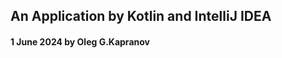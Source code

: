 ## An Application by Kotlin and IntelliJ IDEA

 [1]: https://github.com/http4k/http4k
 [2]: https://github.com/http4k/http4k-by-example
 [3]: https://github.com/http4k/examples
 [4]: https://www.http4k.org/documentation/
 [5]: https://www.geeksforgeeks.org/how-to-install-intellij-idea-on-arch-based-linux-distributionsmanjaro/
 [6]: https://ktor.io/docs/server-testing.html
 [7]: https://api.ktor.io/ktor-server/ktor-server-test-host/io.ktor.server.testing/test-application.html
 [8]: https://www.baeldung.com/kotlin/http4k-intro
 [9]: https://www.baeldung.com/kotlin/khttp
[10]: https://www.baeldung.com/kotlin/fuel
[11]: https://github.com/Baeldung/kotlin-tutorials/tree/master
[12]: https://ktor.io/docs/welcome.html
[13]: https://habr.com/ru/articles/705480/
[14]: https://github.com/ktorio/ktor-documentation
[15]: https://ktor.io/docs/welcome.html
[16]: https://ktor.io/docs/server-create-a-new-project.html
[17]: https://medium.com/@chaewonkong/ktor-the-next-generation-framework-that-might-replace-spring-boot-868e8d21fc0f
[18]: https://github.com/ktorio/ktor-documentation/tree/2.3.11/codeSnippets/snippets
[19]: https://dev.to/rogervinas/ktor-top-5-server-side-frameworks-for-kotlin-in-2022-149a
[20]: https://dev.to/yashagozwan/kotlin-basics-5ebk
[21]: https://dev.to/nadirbasalamah/kotlin-tutorial-1-introduction-3i6m
[22]: https://dev.to/nadirbasalamah/kotlin-tutorial-2-control-flow-condition-selection-3h88
[23]: https://dev.to/nadirbasalamah/kotlin-tutorial-3-control-flow-iteration-44m3
[24]: https://dev.to/nadirbasalamah/kotlin-tutorial-4-built-in-data-structures-1n1n
[25]: https://dev.to/nadirbasalamah/kotlin-tutorial-5-function-4ikb
[26]: https://dev.to/nadirbasalamah/kotlin-tutorial-5-function-4ikb
[27]: https://dev.to/nadirbasalamah/kotlin-tutorial-7-class-and-object-l0k
[28]: https://dev.to/nadirbasalamah/kotlin-tutorial-8-inheritance-537b
[29]: https://dev.to/nadirbasalamah/kotlin-tutorial-9-polymorphism-43l5
[30]: https://dev.to/asvid/kotlin-abstract-factory-gcc
[31]: https://dev.to/asvid/kotlin-factory-method-43en
[32]: https://swiderski.tech/kotlin-static-factory-methods/
[33]: https://dev.to/search?utf8=%E2%9C%93&q=Kotlin
[34]: https://dev.to/asvid/kotlin-static-factory-methods-ko9
[35]: https://micronaut.io/
[36]: https://docs.micronaut.io/4.5.3/guide/
[37]: https://habr.com/ru/articles/418117/
[38]: https://blog.gikken.co/kotlin-jersey-jetty-mongodb-creating-a-restful-api/
[39]: https://mkyong.com/webservices/jax-rs/jersey-and-jetty-http-server-examples/
[40]: https://github.com/christierney/kotlin-jetty-jersey-example
[41]: https://github.com/jetty/jetty-examples
[42]: https://github.com/jetty/jetty.docker/issues/49
[43]: https://www.http4k.org/guide/howto/use_a_server_backend/
[44]: https://www.http4k.org/guide/tutorials/tdding_http4k/_1
[45]: https://www.http4k.org/guide/tutorials/tdding_http4k/_2
[46]: https://www.http4k.org/guide/tutorials/tdding_http4k/_3
[47]: https://www.http4k.org/guide/tutorials/tdding_http4k/_4/
[48]: https://jetty.org/docs/index.html
[49]: https://github.com/http4k/http4k
[50]: https://github.com/http4k/examples/tree/master
[51]: https://jadarma.github.io/blog/posts/2024/03/parallel-integration-tests-with-ktor/
[52]: https://kotlin.libhunt.com/graphql-kotlin-alternatives

#### 1 June 2024 by Oleg G.Kapranov
